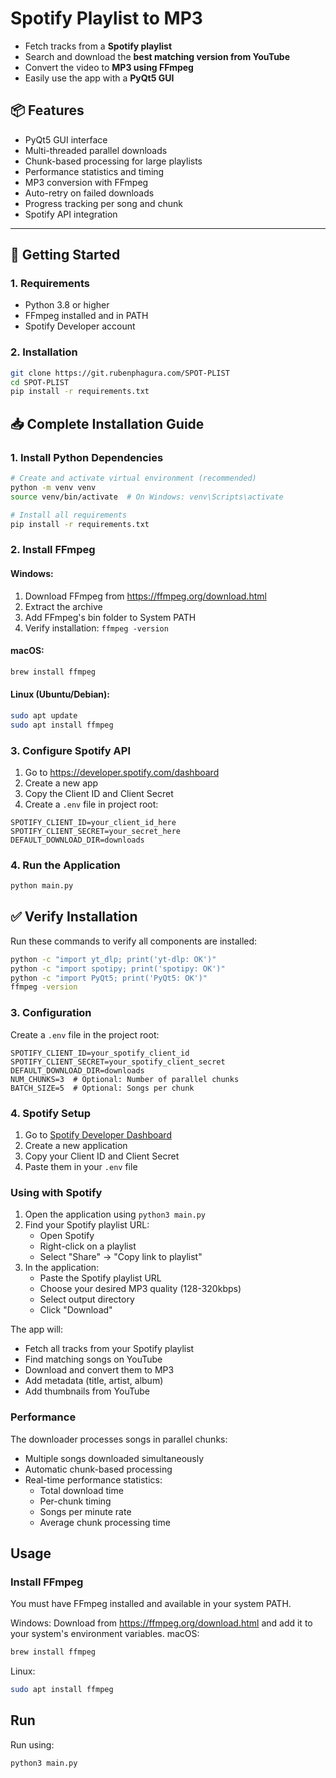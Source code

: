 # Spotify Playlist to MP3

- Fetch tracks from a **Spotify playlist**
- Search and download the **best matching version from YouTube**
- Convert the video to **MP3 using FFmpeg**
- Easily use the app with a **PyQt5 GUI**

## 📦 Features

- PyQt5 GUI interface
- Multi-threaded parallel downloads
- Chunk-based processing for large playlists
- Performance statistics and timing
- MP3 conversion with FFmpeg
- Auto-retry on failed downloads
- Progress tracking per song and chunk
- Spotify API integration

---

## 🚀 Getting Started

### 1. Requirements

- Python 3.8 or higher
- FFmpeg installed and in PATH
- Spotify Developer account

### 2. Installation

```bash
git clone https://git.rubenphagura.com/SPOT-PLIST
cd SPOT-PLIST
pip install -r requirements.txt
```

## 📥 Complete Installation Guide

### 1. Install Python Dependencies
```bash
# Create and activate virtual environment (recommended)
python -m venv venv
source venv/bin/activate  # On Windows: venv\Scripts\activate

# Install all requirements
pip install -r requirements.txt
```

### 2. Install FFmpeg

#### Windows:
1. Download FFmpeg from https://ffmpeg.org/download.html
2. Extract the archive
3. Add FFmpeg's bin folder to System PATH
4. Verify installation: `ffmpeg -version`

#### macOS:
```bash
brew install ffmpeg
```

#### Linux (Ubuntu/Debian):
```bash
sudo apt update
sudo apt install ffmpeg
```

### 3. Configure Spotify API
1. Go to https://developer.spotify.com/dashboard
2. Create a new app
3. Copy the Client ID and Client Secret
4. Create a `.env` file in project root:
```env
SPOTIFY_CLIENT_ID=your_client_id_here
SPOTIFY_CLIENT_SECRET=your_secret_here
DEFAULT_DOWNLOAD_DIR=downloads
```

### 4. Run the Application
```bash
python main.py
```

## ✅ Verify Installation

Run these commands to verify all components are installed:
```bash
python -c "import yt_dlp; print('yt-dlp: OK')"
python -c "import spotipy; print('spotipy: OK')"
python -c "import PyQt5; print('PyQt5: OK')"
ffmpeg -version
```

### 3. Configuration

Create a `.env` file in the project root:

```env
SPOTIFY_CLIENT_ID=your_spotify_client_id
SPOTIFY_CLIENT_SECRET=your_spotify_client_secret
DEFAULT_DOWNLOAD_DIR=downloads
NUM_CHUNKS=3  # Optional: Number of parallel chunks
BATCH_SIZE=5  # Optional: Songs per chunk
```

### 4. Spotify Setup

1. Go to [Spotify Developer Dashboard](https://developer.spotify.com/dashboard)
2. Create a new application
3. Copy your Client ID and Client Secret
4. Paste them in your `.env` file

### Using with Spotify

1. Open the application using `python3 main.py`
2. Find your Spotify playlist URL:
   - Open Spotify
   - Right-click on a playlist
   - Select "Share" → "Copy link to playlist"
3. In the application:
   - Paste the Spotify playlist URL
   - Choose your desired MP3 quality (128-320kbps)
   - Select output directory
   - Click "Download"

The app will:
- Fetch all tracks from your Spotify playlist
- Find matching songs on YouTube
- Download and convert them to MP3
- Add metadata (title, artist, album)
- Add thumbnails from YouTube

### Performance

The downloader processes songs in parallel chunks:
- Multiple songs downloaded simultaneously
- Automatic chunk-based processing
- Real-time performance statistics:
  - Total download time
  - Per-chunk timing
  - Songs per minute rate
  - Average chunk processing time

## Usage

### Install FFmpeg
You must have FFmpeg installed and available in your system PATH.

Windows: Download from https://ffmpeg.org/download.html and add it to your system's environment variables.
macOS:
```bash
brew install ffmpeg
```
Linux:
```bash
sudo apt install ffmpeg
```

## Run

Run using:
```bash
python3 main.py
```
